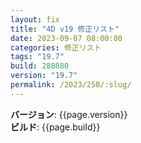 ```yaml
---
layout: fix
title: "4D v19 修正リスト"
date: 2023-09-07 08:00:00
categories: 修正リスト
tags: "19.7"
build: 288080
version: "19.7"
permalink: /2023/250/:slug/
---
```


**バージョン**: {{page.version}}  
**ビルド**: {{page.build}} 


